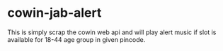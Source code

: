 # cowin-jab-alert
This is simply scrap the cowin web api and will play alert music if slot is available for 18-44 age group in given pincode.
